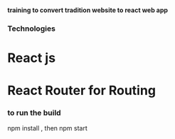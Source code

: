 #### training to convert tradition website to react web app

### Technologies

# React js

# React Router for Routing

### to run the build

npm install , then npm start
